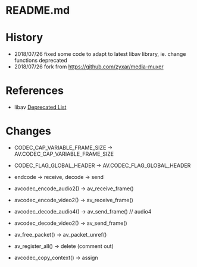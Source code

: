 README.md
===


History
====

- 2018/07/26 fixed some code to adapt to latest libav library, ie. change functions deprecated
- 2018/07/26 fork from https://github.com/zyxar/media-muxer


References
====
- libav [Deprecated List](https://libav.org/documentation/doxygen/master/deprecated.html)


Changes
====
- CODEC_CAP_VARIABLE_FRAME_SIZE -> AV.CODEC_CAP_VARIABLE_FRAME_SIZE 
- CODEC_FLAG_GLOBAL_HEADER -> AV.CODEC_FLAG_GLOBAL_HEADER 

- endcode -> receive, decode -> send
- avcodec_encode_audio2() -> av_receive_frame()
- avcodec_encode_video2() -> av_receive_frame()
- avcodec_decode_audio4() -> av_send_frame()	// audio4
- avcodec_decode_video2() -> av_send_frame()
- av_free_packet() ->  av_packet_unref()
- av_register_all() ->  delete (comment out)
- avcodec_copy_context() -> assign



